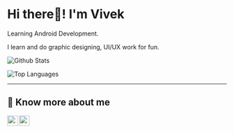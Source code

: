 # Hi there👋! I'm Vivek

Learning Android Development.

I learn and do graphic designing, UI/UX work for fun.

![Github Stats](https://github-readme-stats.vercel.app/api?username=V9vek&show_icons=true&theme=dracula)

![Top Languages](https://github-readme-stats.vercel.app/api/top-langs/?username=V9vek&layout=compact&theme=dracula)

---

## 🔗 Know more about me 

[<img align= "left" width="24px" src="https://cdn-icons.flaticon.com/png/512/3536/premium/3536505.png?token=exp=1635410895~hmac=a985b271a2abd9c9812e867e980909f4">][linkedin]
[<img align= "left" width="24px" src="https://cdn-icons.flaticon.com/png/512/3256/premium/3256013.png?token=exp=1635410835~hmac=ba1827b00584a67efc8ecc5871285206">][twitter]

<br>

[linkedin]: https://www.linkedin.com/in/vivek-sharma-me
[twitter]: https://twitter.com/V9vek
